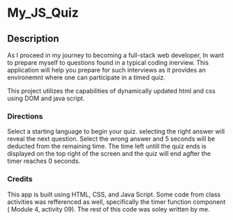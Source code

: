 # My_JS_Quiz
## Description
As I proceed in my journey to becoming a full-stack web developer, In want to prepare myself 
to questions found in a typical coding inerview. 
This application will help you prepare for such interviews as it provides an environemnt where 
one can participate in a timed quiz. 

This project utilizes the capabilities of dynamically updated html and css using DOM and java script.

### Directions
Select a starting language to begin your quiz. selecting the right answer will reveal the next question.
Select the wrong answer and 5 seconds will be deducted from the remaining time. The time left untill the 
quiz ends is displayed on the top right of the screen and the quiz will end agfter the timer reaches 0 seconds. 

### Credits
This app is built using HTML, CSS, and Java Script. Some code from class activities was refferenced as well, specifically the timer function component ( Module 4, activity 09). The rest of this code was soley written by me. 